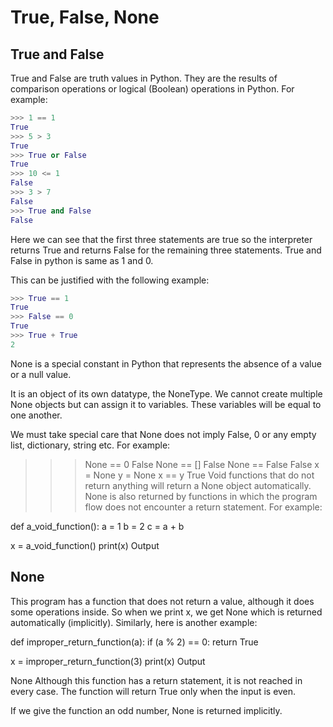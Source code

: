 # True, False, None
## True and False
True and False are truth values in Python. They are the results of comparison operations or logical (Boolean) operations in Python. For example:
```python
>>> 1 == 1
True
>>> 5 > 3
True
>>> True or False
True
>>> 10 <= 1
False
>>> 3 > 7
False
>>> True and False
False
```
Here we can see that the first three statements are true so the interpreter returns True and returns False for the remaining three statements. True and False in python is same as 1 and 0. 

This can be justified with the following example:
```python
>>> True == 1
True
>>> False == 0
True
>>> True + True
2
```

None is a special constant in Python that represents the absence of a value or a null value.

It is an object of its own datatype, the NoneType. We cannot create multiple None objects but can assign it to variables. These variables will be equal to one another.

We must take special care that None does not imply False, 0 or any empty list, dictionary, string etc. For example:

>>> None == 0
False
>>> None == []
False
>>> None == False
False
>>> x = None
>>> y = None
>>> x == y
True
Void functions that do not return anything will return a None object automatically. None is also returned by functions in which the program flow does not encounter a return statement. For example:


def a_void_function():
    a = 1
    b = 2
    c = a + b

x = a_void_function()
print(x)
Output


## None
This program has a function that does not return a value, although it does some operations inside. So when we print x, we get None which is returned automatically (implicitly). Similarly, here is another example:

def improper_return_function(a):
    if (a % 2) == 0:
        return True

x = improper_return_function(3)
print(x)
Output

None
Although this function has a return statement, it is not reached in every case. The function will return True only when the input is even.

If we give the function an odd number, None is returned implicitly.